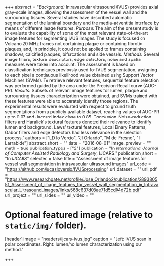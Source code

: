 +++
abstract = "*Background:* Intravascular ultrasound (IVUS) provides axial gray-scale images, allowing the assessment of the vessel wall and the surrounding tissues. Several studies have described automatic segmentation of the luminal boundary and the media-adventitia interface by means of different image features. *Purpose:* The aim of the present study is to evaluate the capability of some of the most relevant state-of-the-art image features for segmenting IVUS images. The study is focused on Volcano 20 MHz frames not containing plaque or containing fibrotic plaques, and, in principle, it could not be applied to frames containing shadows, calcified plaques, bifurcations and side vessels. *Methods:* Several image filters, textural descriptors, edge detectors, noise and spatial measures were taken into account. The assessment is based on classification techniques previously used for IVUS segmentation, assigning to each pixel a continuous likelihood value obtained using Support Vector Machines (SVMs). To retrieve relevant features, sequential feature selection was performed guided by the area under the Precision-Recall curve (AUC-PR). *Results:* Subsets of relevant image features for lumen, plaque and surrounding tissues characterization were obtained, and SVMs trained with these features were able to accurately identify those regions. The experimental results were evaluated with respect to ground truth segmentations from a publicly available dataset, reaching values of AUC-PR up to 0.97 and Jaccard index close to 0.85. *Conclusion:* Noise-reduction filters and Haralick's textural features denoted their relevance to identify lumen and background. Laws’ textural features, Local Binary Patterns, Gabor filters and edge detectors had less relevance in the selection process."
authors = ["LD lo Vercio", "JI Orlando", "M del Fresno", "I Larrabide"]
abstract_short = ""
date = "2016-08-01"
image_preview = ""
math = true
publication_types = ["2"]
publication = "In *International Journal of Computer Assisted Radiology and Surgery*, IJCARS."
publication_short = "In *IJCARS*"
selected = false
title = "Assessment of image features for vessel wall segmentation in intravascular ultrasound images"
url_code = "https://github.com/lucasloversio/IVUSprocessing"
url_dataset = ""
url_pdf = "https://www.researchgate.net/profile/Jose_Orlando2/publication/289380551_Assessment_of_image_features_for_vessel_wall_segmentation_in_Intravascular_Ultrasound_images/links/568c637d08ae71d5cd04d72b.pdf"
url_project = ""
url_slides = ""
url_video = ""


# Optional featured image (relative to `static/img/` folder).
[header]
image = "headers/ijcars-ivus.jpg"
caption = "Left: IVUS scan in polar coordinates. Right: lumen/no lumen characterization using our method."

+++
